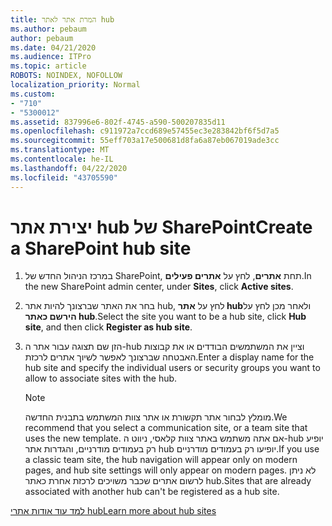 ```yaml
---
title: המרת אתר לאתר hub
ms.author: pebaum
author: pebaum
ms.date: 04/21/2020
ms.audience: ITPro
ms.topic: article
ROBOTS: NOINDEX, NOFOLLOW
localization_priority: Normal
ms.custom:
- "710"
- "5300012"
ms.assetid: 837996e6-802f-4745-a590-500207835d11
ms.openlocfilehash: c911972a7ccd689e57455ec3e283842bf6f5d7a5
ms.sourcegitcommit: 55eff703a17e500681d8fa6a87eb067019ade3cc
ms.translationtype: MT
ms.contentlocale: he-IL
ms.lasthandoff: 04/22/2020
ms.locfileid: "43705590"
---
```

# <a name="create-a-sharepoint-hub-site"></a><span data-ttu-id="85c75-102">יצירת אתר hub של SharePoint</span><span class="sxs-lookup"><span data-stu-id="85c75-102">Create a SharePoint hub site</span></span>

1. <span data-ttu-id="85c75-103">במרכז הניהול החדש של SharePoint, תחת **אתרים**, לחץ על **אתרים פעילים**.</span><span class="sxs-lookup"><span data-stu-id="85c75-103">In the new SharePoint admin center, under **Sites**, click **Active sites**.</span></span>

2. <span data-ttu-id="85c75-104">בחר את האתר שברצונך להיות אתר hub, לחץ על **אתר hub**ולאחר מכן לחץ על **הירשם כאתר hub**.</span><span class="sxs-lookup"><span data-stu-id="85c75-104">Select the site you want to be a hub site, click **Hub site**, and then click **Register as hub site**.</span></span>

3. <span data-ttu-id="85c75-105">הזן שם תצוגה עבור אתר ה-hub וציין את המשתמשים הבודדים או את קבוצות האבטחה שברצונך לאפשר לשיוך אתרים לרכזת.</span><span class="sxs-lookup"><span data-stu-id="85c75-105">Enter a display name for the hub site and specify the individual users or security groups you want to allow to associate sites with the hub.</span></span>

    > [!NOTE]
    >  <span data-ttu-id="85c75-106">מומלץ לבחור אתר תקשורת או אתר צוות המשתמש בתבנית החדשה.</span><span class="sxs-lookup"><span data-stu-id="85c75-106">We recommend that you select a communication site, or a team site that uses the new template.</span></span> <span data-ttu-id="85c75-107">אם אתה משתמש באתר צוות קלאסי, ניווט ה-hub יופיע רק בעמודים מודרניים, והגדרות אתר hub יופיעו רק בעמודים מודרניים.</span><span class="sxs-lookup"><span data-stu-id="85c75-107">If you use a classic team site, the hub navigation will appear only on modern pages, and hub site settings will only appear on modern pages.</span></span> <span data-ttu-id="85c75-108">לא ניתן לרשום אתרים שכבר משויכים לרכזת אחרת כאתר hub.</span><span class="sxs-lookup"><span data-stu-id="85c75-108">Sites that are already associated with another hub can't be registered as a hub site.</span></span>
  
[<span data-ttu-id="85c75-109">למד עוד אודות אתרי hub</span><span class="sxs-lookup"><span data-stu-id="85c75-109">Learn more about hub sites</span></span>](https://go.microsoft.com/fwlink/?linkid=869149)
  